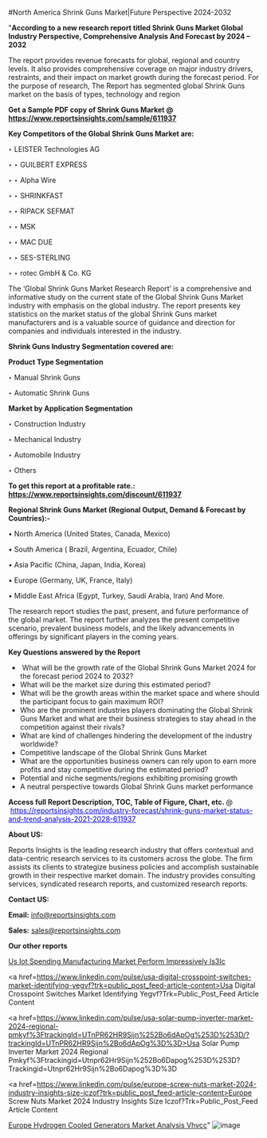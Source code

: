 #North America Shrink Guns Market|Future Perspective 2024-2032

"<strong>According to a new research report titled Shrink Guns Market Global Industry Perspective, Comprehensive Analysis And Forecast by 2024 – 2032</strong>

The report provides revenue forecasts for global, regional and country levels. It also provides comprehensive coverage on major industry drivers, restraints, and their impact on market growth during the forecast period. For the purpose of research, The Report has segmented global Shrink Guns market on the basis of types, technology and region

<strong>Get a Sample PDF copy of Shrink Guns Market </strong><strong>@<a href=https://www.reportsinsights.com/sample/611937 style=color:#0000ff;> https://www.reportsinsights.com/sample/611937</a></strong></font>

<strong>Key Competitors of the Global Shrink Guns Market are:</strong>

‣ LEISTER Technologies AG

‣ 
‣ GUILBERT EXPRESS

‣ 
‣ Alpha Wire

‣ 
‣ SHRINKFAST

‣ 
‣ RIPACK SEFMAT

‣ 
‣ MSK

‣ 
‣ MAC DUE

‣ 
‣ SES-STERLING

‣ 
‣ rotec GmbH & Co. KG

The ‘Global Shrink Guns Market Research Report’ is a comprehensive and informative study on the current state of the Global Shrink Guns Market industry with emphasis on the global industry. The report presents key statistics on the market status of the global Shrink Guns market manufacturers and is a valuable source of guidance and direction for companies and individuals interested in the industry.

<strong>Shrink Guns Industry Segmentation covered are:</strong>

<strong>Product Type Segmentation</strong>

‣    Manual Shrink Guns

‣ Automatic Shrink Guns

<strong>Market by Application Segmentation</strong>

‣   Construction Industry

‣ Mechanical Industry

‣ Automobile Industry

‣ Others

<strong>To get this report at a profitable rate.: <a href=https://www.reportsinsights.com/discount/611937 style=color:#0000ff;>https://www.reportsinsights.com/discount/611937</a></strong></font>

<strong>Regional Shrink Guns Market (Regional Output, Demand &amp; Forecast by Countries):-</strong>

• North America (United States, Canada, Mexico)

• South America ( Brazil, Argentina, Ecuador, Chile)

• Asia Pacific (China, Japan, India, Korea)

• Europe (Germany, UK, France, Italy)

• Middle East Africa (Egypt, Turkey, Saudi Arabia, Iran) And More.

The research report studies the past, present, and future performance of the global market. The report further analyzes the present competitive scenario, prevalent business models, and the likely advancements in offerings by significant players in the coming years.

<strong>Key Questions answered by the Report</strong>
<ul>
  <li> What will be the growth rate of the Global Shrink Guns Market 2024 for the forecast period 2024 to 2032?</li>
  <li>What will be the market size during this estimated period?</li>
  <li>What will be the growth areas within the market space and where should the participant focus to gain maximum ROI?</li>
  <li>Who are the prominent industries players dominating the Global Shrink Guns Market and what are their business strategies to stay ahead in the competition against their rivals?</li>
  <li>What are kind of challenges hindering the development of the industry worldwide?</li>
  <li>Competitive landscape of the Global Shrink Guns Market</li>
  <li>What are the opportunities business owners can rely upon to earn more profits and stay competitive during the estimated period?</li>
  <li>Potential and niche segments/regions exhibiting promising growth</li>
  <li>A neutral perspective towards Global Shrink Guns market performance</li>
</ul>
<strong>Access full Report Description, TOC, Table of Figure, Chart, etc. </strong>@  <a href=https://reportsinsights.com/industry-forecast/shrink-guns-market-status-and-trend-analysis-2021-2028-611937 style=color:#0000ff;>https://reportsinsights.com/industry-forecast/shrink-guns-market-status-and-trend-analysis-2021-2028-611937</a></font>

<strong><strong>About US</strong>:</strong>

Reports Insights is the leading research industry that offers contextual and data-centric research services to its customers across the globe. The firm assists its clients to strategize business policies and accomplish sustainable growth in their respective market domain. The industry provides consulting services, syndicated research reports, and customized research reports.

<strong>Contact US:</strong>

<p class=""""><b>Email:</b> <a href=mailto:info@reportsinsights.com>info@reportsinsights.com</a></p>
<p class=""""><b>Sales:</b> <a href=mailto:sales@reportsinsights.com>sales@reportsinsights.com</a></p>

<strong>Our other reports</strong>

<a href=https://www.linkedin.com/pulse/us-iot-spending-manufacturing-market-perform-impressively-is3ic/>Us Iot Spending Manufacturing Market Perform Impressively Is3Ic</a>

<a href=https://www.linkedin.com/pulse/usa-digital-crosspoint-switches-market-identifying-yegvf?trk=public_post_feed-article-content>Usa Digital Crosspoint Switches Market Identifying Yegvf?Trk=Public_Post_Feed Article Content</a>

<a href=https://www.linkedin.com/pulse/usa-solar-pump-inverter-market-2024-regional-pmkyf%3FtrackingId=UTnPR62HR9Sijn%252Bo6dApOg%253D%253D/?trackingId=UTnPR62HR9Sijn%2Bo6dApOg%3D%3D>Usa Solar Pump Inverter Market 2024 Regional Pmkyf%3Ftrackingid=Utnpr62Hr9Sijn%252Bo6Dapog%253D%253D?Trackingid=Utnpr62Hr9Sijn%2Bo6Dapog%3D%3D</a>

<a href=https://www.linkedin.com/pulse/europe-screw-nuts-market-2024-industry-insights-size-iczof?trk=public_post_feed-article-content>Europe Screw Nuts Market 2024 Industry Insights Size Iczof?Trk=Public_Post_Feed Article Content</a>

<a href=https://www.linkedin.com/pulse/europe-hydrogen-cooled-generators-market-analysis-vhvcc/>Europe Hydrogen Cooled Generators Market Analysis Vhvcc</a>"
![image](https://github.com/aanak123/RIMarketer1/assets/158471119/2f7b1f45-c519-48d4-8bb0-ad161825ac19)
